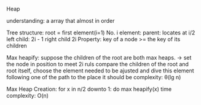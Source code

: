 Heap

understanding: a array that almost in order

Tree structure:
root = first element(i=1)
No. i element:
	parent: locates at i/2
	left child: 2i - 1
	right child 2i
Property: key of a node >= the key of its children

Max heapify:
suppose the children of the root are both max heaps. -> set the node in position to meet 2i ruls
compare the children of the root and root itself, choose the element needed to be ajusted and dive this element following one of the path to the place it should be
complexity: θ(lg n) 

Max Heap Creation:
for x in n/2 downto 1:
 	do max heapify(x)
time complexity: O(n)
